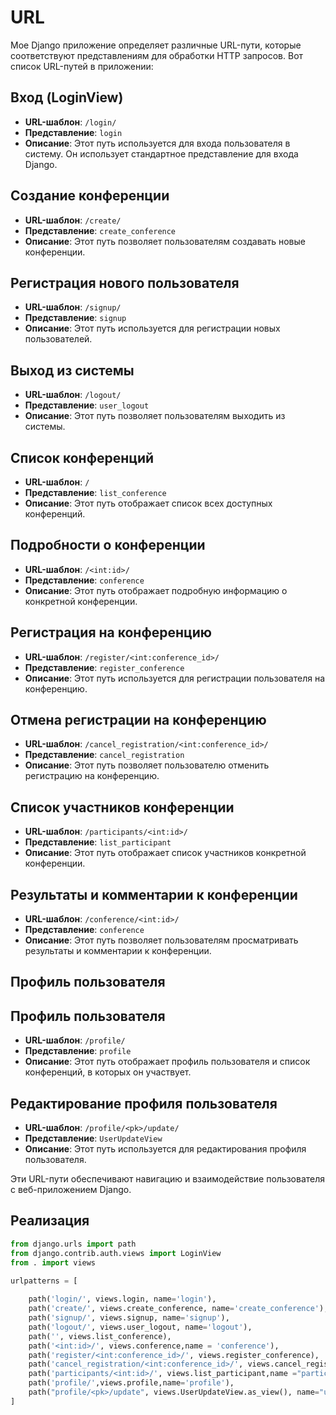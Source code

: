 # URL 

Мое Django приложение определяет различные URL-пути, которые соответствуют представлениям для обработки HTTP запросов. Вот список URL-путей в приложении:


## Вход (LoginView)

- **URL-шаблон**: `/login/`
- **Представление**: `login`
- **Описание**: Этот путь используется для входа пользователя в систему. Он использует стандартное представление для входа Django.

## Создание конференции

- **URL-шаблон**: `/create/`
- **Представление**: `create_conference`
- **Описание**: Этот путь позволяет пользователям создавать новые конференции.

## Регистрация нового пользователя

- **URL-шаблон**: `/signup/`
- **Представление**: `signup`
- **Описание**: Этот путь используется для регистрации новых пользователей.

## Выход из системы

- **URL-шаблон**: `/logout/`
- **Представление**: `user_logout`
- **Описание**: Этот путь позволяет пользователям выходить из системы.

## Список конференций

- **URL-шаблон**: `/`
- **Представление**: `list_conference`
- **Описание**: Этот путь отображает список всех доступных конференций.

## Подробности о конференции

- **URL-шаблон**: `/<int:id>/`
- **Представление**: `conference`
- **Описание**: Этот путь отображает подробную информацию о конкретной конференции.

## Регистрация на конференцию

- **URL-шаблон**: `/register/<int:conference_id>/`
- **Представление**: `register_conference`
- **Описание**: Этот путь используется для регистрации пользователя на конференцию.

## Отмена регистрации на конференцию

- **URL-шаблон**: `/cancel_registration/<int:conference_id>/`
- **Представление**: `cancel_registration`
- **Описание**: Этот путь позволяет пользователю отменить регистрацию на конференцию.

## Список участников конференции

- **URL-шаблон**: `/participants/<int:id>/`
- **Представление**: `list_participant`
- **Описание**: Этот путь отображает список участников конкретной конференции.

## Результаты и комментарии к конференции

- **URL-шаблон**: `/conference/<int:id>/`
- **Представление**: `conference`
- **Описание**: Этот путь позволяет пользователям просматривать результаты и комментарии к конференции.

## Профиль пользователя

## Профиль пользователя

- **URL-шаблон**: `/profile/`
- **Представление**: `profile`
- **Описание**: Этот путь отображает профиль пользователя и список конференций, в которых он участвует.

## Редактирование профиля пользователя

- **URL-шаблон**: `/profile/<pk>/update/`
- **Представление**: `UserUpdateView`
- **Описание**: Этот путь используется для редактирования профиля пользователя.

Эти URL-пути обеспечивают навигацию и взаимодействие пользователя с веб-приложением Django.

## Реализация

```python
from django.urls import path
from django.contrib.auth.views import LoginView
from . import views

urlpatterns = [
    
    path('login/', views.login, name='login'),
    path('create/', views.create_conference, name='create_conference'),
    path('signup/', views.signup, name='signup'),
    path('logout/', views.user_logout, name='logout'),
    path('', views.list_conference),
    path('<int:id>/', views.conference,name = 'conference'),
    path('register/<int:conference_id>/', views.register_conference),
    path('cancel_registration/<int:conference_id>/', views.cancel_registration),
    path('participants/<int:id>/', views.list_participant,name ="participants"),
    path('profile/',views.profile,name='profile'),
    path("profile/<pk>/update", views.UserUpdateView.as_view(), name="update_user"),
]

```